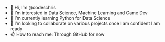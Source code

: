 - 👋 Hi, I’m @codeschris
- 👀 I’m interested in Data Science, Machine Learning and Game Dev
- 🌱 I’m currently learning Python for Data Science
- 💞️ I’m looking to collaborate on various projects once I am confident I am ready
- 📫 How to reach me: Through GitHub for now

<!---
codeschris/codeschris is a ✨ special ✨ repository because its `README.md` (this file) appears on your GitHub profile.
You can click the Preview link to take a look at your changes.
--->
